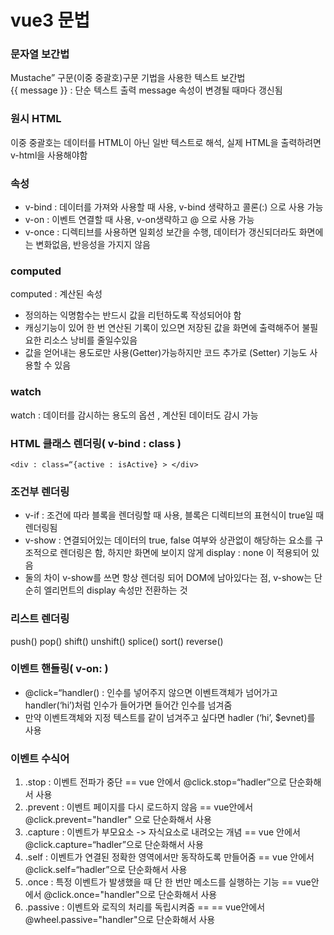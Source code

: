 # vue3 문법

### 문자열 보간법 
 Mustache” 구문(이중 중괄호)구문 기법을 사용한 텍스트 보간법  
 {{ message }} : 단순 텍스트 출력 message 속성이 변경될 때마다 갱신됨 

###  원시 HTML 
이중 중괄호는 데이터를 HTML이 아닌 일반 텍스트로 해석, 실제 HTML을 출력하려면 v-html을 사용해야함
### 속성
* v-bind : 데이터를 가져와 사용할 때 사용, v-bind 생략하고 콜론(:) 으로 사용 가능  
* v-on : 이벤트 연결할 때 사용, v-on생략하고 @ 으로 사용 가능 
* v-once : 디렉티브를 사용하면 일회성 보간을 수행, 데이터가 갱신되더라도 화면에는 변화없음, 반응성을 가지지 않음  
### computed 
computed : 계산된 속성
* 정의하는 익명함수는 반드시 값을 리턴하도록 작성되어야 함
* 캐싱기능이 있어 한 번 연산된 기록이 있으면 저장된 값을 화면에 출력해주어 불필요한 리소스 낭비를 줄일수있음
* 값을 얻어내는 용도로만 사용(Getter)가능하지만 코드 추가로 (Setter) 기능도 사용할 수 있음
### watch 
watch : 데이터를 감시하는 용도의 옵션 , 계산된 데이터도 감시 가능

### HTML 클래스 렌더링( v-bind : class )  
```
<div : class=“{active : isActive} > </div>  
```

### 조건부 렌더링
* v-if : 조건에 따라 블록을 렌더링할 때 사용, 블록은 디렉티브의 표현식이 true일 때 렌더링됨   
* v-show : 연결되어있는 데이터의 true, false 여부와 상관없이 해당하는 요소를 구조적으로 렌더링은 함, 하지만 화면에 보이지 않게 display : none 이 적용되어 있음  
* 둘의 차이 v-show를 쓰면 항상 렌더링 되어 DOM에 남아있다는 점, v-show는 단순히 엘리먼트의 display 속성만 전환하는 것

### 리스트 렌더링
push()
pop()
shift()
unshift()
splice()
sort()
reverse()

### 이벤트 핸들링( v-on: )
* @click=“handler() : 인수를 넣어주지 않으면 이벤트객체가 넘어가고 handler(‘hi’)처럼 인수가 들어가면 들어간 인수를 넘겨줌
* 만약 이벤트객체와 지정 텍스트를 같이 넘겨주고 싶다면 hadler (‘hi’, $evnet)를 사용

### 이벤트 수식어
1. .stop : 이벤트 전파가 중단
==  vue 안에서 @click.stop=“hadler”으로 단순화해서 사용
2. .prevent : 이벤트 페이지를 다시 로드하지 않음
 == vue안에서 @click.prevent="handler" 으로 단순화해서 사용 
3. .capture : 이벤트가 부모요소 -> 자식요소로 내려오는 개념
==  vue 안에서 @click.capture=“hadler”으로 단순화해서 사용
4. .self : 이벤트가 연결된 정확한 영역에서만 동작하도록 만들어줌 
==  vue 안에서 @click.self=“hadler”으로 단순화해서 사용
5. .once : 특정 이벤트가 발생했을 때 단 한 번만 메소드를 실행하는 기능
 == vue안에서 @click.once="handler"으로 단순화해서 사용
6. .passive : 이벤트와 로직의 처리를 독립시켜줌
==  == vue안에서 @wheel.passive="handler"으로 단순화해서 사용




